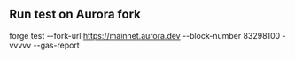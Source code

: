 ## Run test on Aurora fork

forge test --fork-url https://mainnet.aurora.dev --block-number 83298100 -vvvvv --gas-report